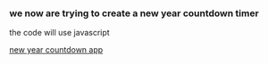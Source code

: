 ### we now are trying to create a new year countdown timer
the code will use  javascript

[new year countdown app](https://newyear2024countdown.netlify.app/)